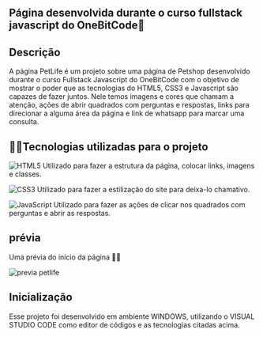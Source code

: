 ## Página desenvolvida durante o curso fullstack javascript do OneBitCode🤘

## Descrição
A página PetLife é um projeto sobre uma página de Petshop desenvolvido durante o curso Fullstack Javascript do OneBitCode com o objetivo de mostrar o poder que as tecnologias do HTML5, CSS3 e Javascript são capazes de fazer juntos. 
Nele temos imagens e cores que chamam a atenção, ações de abrir quadrados com perguntas e respostas, links para direcionar a alguma área da página e link de whatsapp para marcar uma consulta. 

## 🧑‍💻Tecnologias utilizadas para o projeto
![HTML5](https://img.shields.io/badge/-HTML5-232323?style=flat&labelColor=E34F26&logo=html5&logoColor=ffffff) Utilizado para fazer a estrutura da página, colocar links, imagens e classes.

![CSS3](https://img.shields.io/badge/-CSS3-232323?style=flat&labelColor=1572B6&logo=css3&logoColor=ffffff) Utilizado para fazer a estilização do site para deixa-lo chamativo.

![JavaScript](https://img.shields.io/badge/-JavaScript-232323?style=flat&labelColor=000000&logo=javascript&logoColor=F7DF1E) Utilizado para fazer as ações de clicar nos quadrados com perguntas e abrir as respostas.


## prévia
Uma prévia do início da página 🐶🐱

![previa petlife](https://github.com/AironFonseca/PetLife/assets/155979832/74f7489e-b12b-4c9f-9486-5f7a4a0c47e2)

## Inicialização
Esse projeto foi desenvolvido em ambiente WINDOWS, utilizando o VISUAL STUDIO CODE como editor de códigos e as tecnologias citadas acima.
